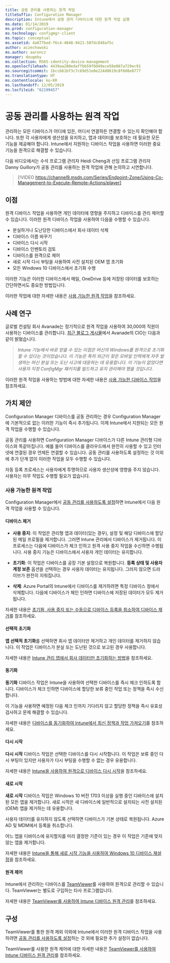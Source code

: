```yaml
---
title: 공동 관리를 사용하는 원격 작업
titleSuffix: Configuration Manager
description: Intune에서 공동 관리 디바이스에 대한 원격 작업 실행
ms.date: 01/14/2019
ms.prod: configuration-manager
ms.technology: configmgr-client
ms.topic: conceptual
ms.assetid: 4a877bed-f6c4-4048-9421-507dc848af5c
author: aczechowski
ms.author: aaroncz
manager: dougeby
ms.collection: M365-identity-device-management
ms.openlocfilehash: 4439aa280edaffbb59f8d49ece58e067a729ec91
ms.sourcegitcommit: 1bccb61bf3c7c69d51e0e224d0619c8f608e8777
ms.translationtype: HT
ms.contentlocale: ko-KR
ms.lasthandoff: 12/05/2019
ms.locfileid: "62199457"
---
```

# <a name="remote-actions-with-co-management"></a>공동 관리를 사용하는 원격 작업

관리하는 모든 디바이스가 어디에 있든, 어디서 연결하든 연결할 수 있는지 확인해야 합니다. 또한 각 사용자에게 생산성을 유지하고, 앱과 데이터를 보호하는 데 필요한 모든 기능을 제공해야 합니다. Intune에서 지원하는 디바이스 작업을 사용하면 이러한 중요 기능을 원격으로 해결할 수 있습니다.

다음 비디오에서는 수석 프로그램 관리자 Heidi Cheng과 선임 프로그램 관리자 Danny Guillory가 공동 관리를 사용하는 원격 작업에 관해 논의하고 시연합니다.

> [!VIDEO https://channel9.msdn.com/Series/Endpoint-Zone/Using-Co-Management-to-Execute-Remote-Actions/player]



## <a name="benefits"></a>이점

원격 디바이스 작업을 사용하면 개인 데이터에 영향을 주지하고 디바이스를 관리 제어할 수 있습니다. 이러한 원격 디바이스 작업을 사용하여 다음을 수행할 수 있습니다. 
- 분실하거나 도난당한 디바이스에서 회사 데이터 삭제  
- 디바이스 이름 바꾸기  
- 디바이스 다시 시작  
- 디바이스 인벤토리 검토  
- 디바이스를 원격으로 제어  
- 새로 시작 다시 부팅을 사용하여 사전 설치된 OEM 앱 초기화  
- 모든 Windows 10 디바이스에서 초기화 수행  

이러한 기능은 이러한 디바이스에서 메일, OneDrive 등에 저장된 데이터를 보호하는 간단하면서도 중요한 방법입니다.

이러한 작업에 대한 자세한 내용은 [사용 가능한 원격 작업](#available-remote-actions)을 참조하세요. 



## <a name="case-studies"></a>사례 연구

글로벌 컨설팅 회사 Avanade는 정기적으로 원격 작업을 사용하여 30,000여 직원이 사용하는 디바이스를 관리합니다. [최근 블로그 게시물](https://www.microsoft.com/microsoft-365/blog/2018/02/07/the-future-is-on-the-other-side-of-this-bridge/)에서 Avanade의 CIO는 다음과 같이 밝혔습니다.

> *Intune 기능에서 바로 얻을 수 있는 이점은 머신의 Windows를 원격으로 초기화할 수 있다는 것이었습니다. 이 기능은 특히 외근이 잦은 모바일 인력에게 자주 발생하는 머신 분실 또는 도난 사고에 대응하는 데 유용합니다.* 
> *이 기능이 없었다면 사용자 지정 ConfigMgr 패키지를 빌드하고 유지 관리해야 했을 것입니다.*

이러한 원격 작업을 사용하는 방법에 대한 자세한 내용은 [사용 가능한 디바이스 작업](https://docs.microsoft.com/intune/device-management#available-device-actions)을 참조하세요.


## <a name="value-proposition"></a>가치 제안

Configuration Manager 디바이스를 공동 관리하는 경우 Configuration Manager에 기본적으로 없는 이러한 기능이 즉시 추가됩니다. 이제 Intune에서 지원되는 모든 원격 작업을 수행할 수 있습니다. 

공동 관리를 사용하면 Configuration Manager 디바이스가 다른 Intune 관리형 디바이스와 똑같아집니다. 예를 들어 디바이스를 클라우드에서 완전히 사용할 수 있고 인터넷에 연결된 경우 언제든 연결할 수 있습니다. 공동 관리를 사용하도록 설정하는 것 이외에 추가 단계 없이 이러한 작업을 모두 수행할 수 있습니다.

자동 등록 프로세스는 사용자에게 투명하므로 사용자 생산성에 영향을 주지 않습니다. 사용자는 아무 작업도 수행할 필요가 없습니다.


### <a name="available-remote-actions"></a>사용 가능한 원격 작업

Configuration Manager에서 [공동 관리를 사용하도록 설정](/sccm/comanage/how-to-enable)하면 Intune에서 다음 원격 작업을 사용할 수 있습니다.

#### <a name="remove-devices"></a>디바이스 제거
- **사용 중지**: 이 작업은 관리형 앱과 데이터(있는 경우), 설정 및 해당 디바이스에 할당된 메일 프로필을 제거합니다. 그러면 Intune 관리에서 디바이스가 제거됩니다. 이 프로세스는 다음에 디바이스가 체크 인하고 원격 사용 중지 작업을 수신하면 수행됩니다. 사용 중지 기능은 디바이스에서 사용자 개인 데이터는 유지합니다.  

- **초기화**: 이 작업은 디바이스를 공장 기본 설정으로 복원합니다. **등록 상태 및 사용자 계정 보존** 옵션을 선택하는 경우 사용자 데이터는 유지됩니다. 그러지 않으면 드라이브가 완전히 지워집니다.  

- **삭제**: Azure Portal의 Intune에서 디바이스를 제거하려면 특정 디바이스 창에서 삭제합니다. 다음에 디바이스가 체인 인하면 디바이스에 저장된 데이터가 모두 제거됩니다.  

자세한 내용은 [초기화, 사용 중지 또는 수동으로 디바이스 등록을 취소하여 디바이스 제거](https://docs.microsoft.com/intune/devices-wipe)를 참조하세요.

#### <a name="selective-wipe"></a>선택적 초기화
<!--SCCMDocs issue 973-->
**앱 선택적 초기화**를 선택하면 회사 앱 데이터만 제거하고 개인 데이터를 제거하지 않습니다. 이 작업은 디바이스가 분실 또는 도난된 것으로 보고된 경우 사용합니다. 

자세한 내용은 [Intune 관리 앱에서 회사 데이터만 초기화하는 방법](https://docs.microsoft.com/intune/apps-selective-wipe)을 참조하세요.

#### <a name="sync"></a>동기화
**동기화** 디바이스 작업은 Intune을 사용하여 선택한 디바이스를 즉시 체크 인하도록 합니다. 디바이스가 체크 인하면 디바이스에 할당한 보류 중인 작업 또는 정책을 즉시 수신합니다.

이 기능을 사용하면 예정된 다음 체크 인까지 기다리지 않고 할당한 정책을 즉시 유효성 검사하고 문제 해결할 수 있습니다.

자세한 내용은 [디바이스를 동기화하여 Intune에서 최신 정책과 작업 가져오기](https://docs.microsoft.com/intune/device-sync)를 참조하세요.

#### <a name="restart"></a>다시 시작
**다시 시작** 디바이스 작업은 선택한 디바이스를 다시 시작합니다. 이 작업은 보류 중인 다시 부팅이 있지만 사용자가 다시 부팅을 수행할 수 없는 경우 유용합니다.

자세한 내용은 [Intune을 사용하여 원격으로 디바이스 다시 시작](https://docs.microsoft.com/intune/device-restart)을 참조하세요.

#### <a name="fresh-start"></a>새로 시작
**새로 시작** 디바이스 작업은 Windows 10 버전 1703 이상을 실행 중인 디바이스에 설치된 모든 앱을 제거합니다. 새로 시작은 새 디바이스에 일반적으로 설치되는 사전 설치된(OEM) 앱을 제거하는 데 유용합니다.

사용자 데이터를 유지하지 않도록 선택하면 디바이스가 기본 상태로 복원됩니다. Azure AD 및 MDM에서 등록을 취소합니다.

어느 앱을 디바이스에 유지할지를 미리 결정한 기준이 있는 경우 이 작업은 기준에 맞지 않는 앱을 제거합니다.

자세한 내용은 [Intune을 통해 새로 시작 기능을 사용하여 Windows 10 디바이스 재설정](https://docs.microsoft.com/intune/device-fresh-start)을 참조하세요. 

#### <a name="remote-control"></a>원격 제어
Intune에서 관리하는 디바이스를 [TeamViewer](https://www.teamviewer.com/)를 사용하여 원격으로 관리할 수 있습니다. TeamViewer는 별도로 구입하는 타사 프로그램입니다.

자세한 내용은 [TeamViewer를 사용하여 Intune 디바이스 원격 관리](https://docs.microsoft.com/intune/device-profile-android-teamviewer)를 참조하세요. 



## <a name="configure"></a>구성

TeamViewer를 통한 원격 제외 이외에 Intune에서 이러한 원격 디바이스 작업을 사용하려면 [공동 관리를 사용하도록 설정](/sccm/comanage/how-to-enable)하는 것 외에 필요한 추가 설정이 없습니다.

TeamViewer를 사용한 원격 제어에 대한 자세한 내용은 [TeamViewer를 사용하여 Intune 디바이스 원격 관리](https://docs.microsoft.com/intune/device-profile-android-teamviewer)를 참조하세요. 

